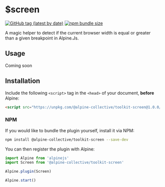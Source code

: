 # $screen

[![GitHub tag (latest by date)](https://img.shields.io/npm/v/@alpine-collective/toolkit-interval)](https://www.npmjs.com/package/@alpine-collective/toolkit-interval)
[![npm bundle size](https://img.shields.io/bundlephobia/minzip/@alpine-collective/toolkit-interval?color=#0F0)](https://bundlephobia.com/result?p=@alpine-collective/toolkit-interval)

A magic helper to detect if the current browser width is equal or greater than a given breakpoint in Alpine.Js.

## Usage
Coming soon

## Installation

Include the following `<script>` tag in the `<head>` of your document, **before** Alpine:

```html
<script src="https://unpkg.com/@alpine-collective/toolkit-screen@1.0.0/dist/cdn.min.js" defer></script>
```

### NPM

If you would like to bundle the plugin yourself, install it via NPM:

```bash
npm install @alpine-collective/toolkit-screen --save-dev
```

You can then register the plugin with Alpine:

```js
import Alpine from 'alpinejs'
import Screen from '@alpine-collective/toolkit-screen'

Alpine.plugin(Screen)

Alpine.start()
```

